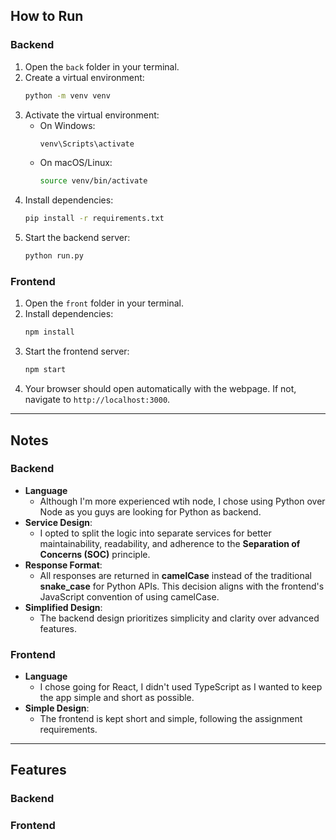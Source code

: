 ## How to Run
### Backend
1. Open the `back` folder in your terminal.
2. Create a virtual environment:
   ```bash
   python -m venv venv
   ```
3. Activate the virtual environment:
   - On Windows:
     ```bash
     venv\Scripts\activate
     ```
   - On macOS/Linux:
     ```bash
     source venv/bin/activate
     ```
4. Install dependencies:
   ```bash
   pip install -r requirements.txt
   ```
5. Start the backend server:
   ```bash
   python run.py
   ```

### Frontend
1. Open the `front` folder in your terminal.
2. Install dependencies:
   ```bash
   npm install
   ```
3. Start the frontend server:
   ```bash
   npm start
   ```
4. Your browser should open automatically with the webpage. If not, navigate to `http://localhost:3000`.

---

## Notes

### Backend
- **Language**
  - Although I'm more experienced wtih node, I chose using Python over Node as you guys are looking for Python as backend.
- **Service Design**: 
  - I opted to split the logic into separate services for better maintainability, readability, and adherence to the **Separation of Concerns (SOC)** principle.
- **Response Format**: 
  - All responses are returned in **camelCase** instead of the traditional **snake_case** for Python APIs. This decision aligns with the frontend's JavaScript convention of using camelCase.
- **Simplified Design**: 
  - The backend design prioritizes simplicity and clarity over advanced features.

### Frontend
- **Language**
  - I chose going for React, I didn't used TypeScript as I wanted to keep the app simple and short as possible.
- **Simple Design**:
  - The frontend is kept short and simple, following the assignment requirements.

---

## Features
### Backend

  
### Frontend

